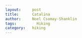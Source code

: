 ```yaml
---
layout:     post
title:      Catalina
author:     Noel Csomay-Shanklin
tags: 		  Hiking
category:   hiking
---
```

<!-- Start Writing Below in Markdown -->
<script src="https://cdn.jsdelivr.net/npm/publicalbum@latest/dist/pa-embed-player.min.js" async></script>
<div class="pa-embed-player" style="width:100%; height:480px; display:none;"
  data-link="https://photos.app.goo.gl/446sz1hY5tBuY8ns9"
  data-title="Catalina"
  data-description="5 new photos · Album by Noel C-S">
  <img data-src="https://lh3.googleusercontent.com/hw8ESJeBAvHi4kVmK7L6uxPuS21YesVXQrLTASurJSwdS5b-092Sa_yrq2qoAwImd_y6bO51RVR3YDcB7L9hoJ_GlHIvFpVbG6oLa9PfKCmwX6mdOMku5lsjaSIV1CGj5pxyhUwsIJo=w1920-h1080" src="" alt="" />
  <img data-src="https://lh3.googleusercontent.com/w-C6rmNNvWo_8k4sA2YJakyFvqOtOwhOP76QvbmzoOdAa7nupUri4RHWcGd9CzQ7xWQ9VaJQ6qmFKW4OJzm5HDZ44ZqpkQD6eVhXXYp-0IhJFHqAtMULXTWKvsE2Vg3GksGmJO9lGWg=w1920-h1080" src="" alt="" />
  <img data-src="https://lh3.googleusercontent.com/LYNoVY9aojEF0RwlASUJHjN3efJDHKK07NULSbyRJwkvPUcHjNsww1wRoS_JGeN6CD7me5EoCNftvaNHX-IX4PgWDOK_cpGPDvrlQyxHM-eRV95uxc-9ZACxbDA86LDn-nxxYzTsOk0=w1920-h1080" src="" alt="" />
  <img data-src="https://lh3.googleusercontent.com/WG7DrQ1GTo1yg52b8dYKF8Ci9Yl9JZLAq_JUnQioeR-YOKg3N-ZYrglTSkNR44oMCnHknKpsoHDs5w_ZAL_1wbVeizUi9KLUPu40eYZdFEKxqGAIjqAgIY3_EVvAjXyz4yOy730xXyw=w1920-h1080" src="" alt="" />
  <img data-src="https://lh3.googleusercontent.com/CwVrnS4OE2Ut_mdZ9yzyA0jN0KCSpp57fCcKf5hh9EdxNj-mY_ri0AWYZhRFunJEfSJO3d4vfq1QE_M1rvHmDdUQUm6hd9c5w8yhSezb733tUaYMYaqkJrUhQPX_h1LD0AQDx-G8gfA=w1920-h1080" src="" alt="" />
</div>
